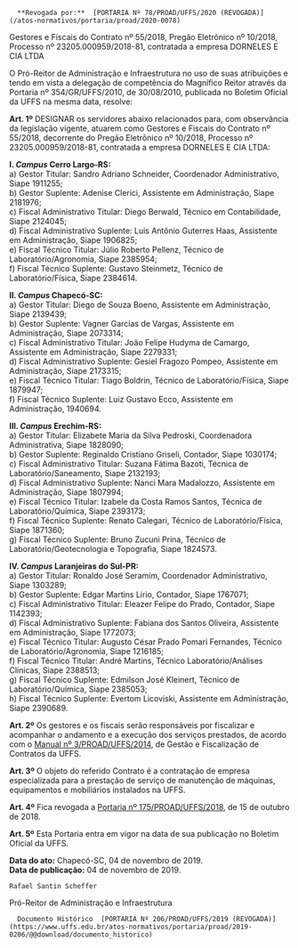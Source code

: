       **Revogada por:**  [PORTARIA Nº 78/PROAD/UFFS/2020 (REVOGADA)](/atos-normativos/portaria/proad/2020-0078) 

   Gestores e Fiscais do Contrato nº 55/2018, Pregão Eletrônico nº 10/2018, Processo nº 23205.000959/2018-81, contratada a empresa DORNELES E CIA LTDA  

O Pró-Reitor de Administração e Infraestrutura no uso de suas atribuições e tendo em vista a delegação de competência do Magnífico Reitor através da Portaria nº 354/GR/UFFS/2010, de 30/08/2010, publicada no Boletim Oficial da UFFS na mesma data, resolve:

 **Art. 1º** DESIGNAR os servidores abaixo relacionados para, com observância da legislação vigente, atuarem como Gestores e Fiscais do Contrato nº 55/2018, decorrente do Pregão Eletrônico nº 10/2018, Processo nº 23205.000959/2018-81, contratada a empresa DORNELES E CIA LTDA:

 **I. *Campus* Cerro Largo-RS:**  
a) Gestor Titular: Sandro Adriano Schneider, Coordenador Administrativo, Siape 1911255;  
b) Gestor Suplente: Adenise Clerici, Assistente em Administração, Siape 2181976;  
c) Fiscal Administrativo Titular: Diego Berwald, Técnico em Contabilidade, Siape 2124045;  
d) Fiscal Administrativo Suplente: Luis Antônio Guterres Haas, Assistente em Administração, Siape 1906825;  
e) Fiscal Técnico Titular: Júlio Roberto Pellenz, Técnico de Laboratório/Agronomia, Siape 2385954;  
f) Fiscal Técnico Suplente: Gustavo Steinmetz, Técnico de Laboratório/Física, Siape 2384614.

 **II. *Campus* Chapecó-SC:**  
a) Gestor Titular: Diego de Souza Boeno, Assistente em Administração, Siape 2139439;  
b) Gestor Suplente: Vagner Garcias de Vargas, Assistente em Administração, Siape 2073314;  
c) Fiscal Administrativo Titular: João Felipe Hudyma de Camargo, Assistente em Administração, Siape 2279331;  
d) Fiscal Administrativo Suplente: Gesiel Fragozo Pompeo, Assistente em Administração, Siape 2173315;  
e) Fiscal Técnico Titular: Tiago Boldrin, Técnico de Laboratório/Física, Siape 1879947;  
f) Fiscal Técnico Suplente: Luiz Gustavo Ecco, Assistente em Administração, 1940694.

 **III. *Campus* Erechim-RS:**  
a) Gestor Titular: Elizabete Maria da Silva Pedroski, Coordenadora Administrativa, Siape 1828090;  
b) Gestor Suplente: Reginaldo Cristiano Griseli, Contador, Siape 1030174;  
c) Fiscal Administrativo Titular: Suzana Fátima Bazoti, Técnica de Laboratório/Saneamento, Siape 2132193;  
d) Fiscal Administrativo Suplente: Nanci Mara Madalozzo, Assistente em Administração, Siape 1807994;  
e) Fiscal Técnico Titular: Izabele da Costa Ramos Santos, Técnica de Laboratório/Química, Siape 2393173;  
f) Fiscal Técnico Suplente: Renato Calegari, Técnico de Laboratório/Física, Siape 1871360;  
g) Fiscal Técnico Suplente: Bruno Zucuni Prina, Técnico de Laboratório/Geotecnologia e Topografia, Siape 1824573.

 **IV. *Campus* Laranjeiras do Sul-PR:**  
a) Gestor Titular: Ronaldo José Seramim, Coordenador Administrativo, Siape 1303289;  
b) Gestor Suplente: Edgar Martins Lirio, Contador, Siape 1767071;  
c) Fiscal Administrativo Titular: Eleazer Felipe do Prado, Contador, Siape 1142393;  
d) Fiscal Administrativo Suplente: Fabiana dos Santos Oliveira, Assistente em Administração, Siape 1772073;  
e) Fiscal Técnico Titular: Augusto César Prado Pomari Fernandes, Técnico de Laboratório/Agronomia, Siape 1216185;  
f) Fiscal Técnico Titular: André Martins, Técnico Laboratório/Análises Clínicas, Siape 2388513;  
g) Fiscal Técnico Suplente: Edmilson José Kleinert, Técnico de Laboratório/Química, Siape 2385053;  
h) Fiscal Técnico Suplente: Evertom Licoviski, Assistente em Administração, Siape 2390689.

 **Art. 2º** Os gestores e os fiscais serão responsáveis por fiscalizar e acompanhar o andamento e a execução dos serviços prestados, de acordo com o [Manual nº 3/PROAD/UFFS/2014](https://www.uffs.edu.br/atos-normativos/manual/proad/2014-0003), de Gestão e Fiscalização de Contratos da UFFS.

 **Art. 3º** O objeto do referido Contrato é a contratação de empresa especializada para a prestação de serviço de manutenção de máquinas, equipamentos e mobiliários instalados na UFFS.

 **Art. 4º** Fica revogada a [Portaria nº 175/PROAD/UFFS/2018](https://www.uffs.edu.br/atos-normativos/portaria/proad/2018-0175), de 15 de outubro de 2018.

 **Art. 5º** Esta Portaria entra em vigor na data de sua publicação no Boletim Oficial da UFFS.  
  


   **Data do ato:** Chapecó-SC, 04 de novembro de 2019.   
 **Data de publicação:**  04 de novembro de 2019. 

    Rafael Santin Scheffer   
 Pró-Reitor de Administração e Infraestrutura 

      Documento Histórico  [PORTARIA Nº 206/PROAD/UFFS/2019 (REVOGADA)](https://www.uffs.edu.br/atos-normativos/portaria/proad/2019-0206/@@download/documento_historico)     
      